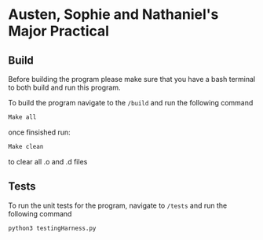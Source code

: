 # Austen, Sophie and Nathaniel's Major Practical

## Build
Before building the program please make sure that you have a bash terminal to
both build and run this program.

To build the program navigate to the `/build` and run the following command

```Bash
Make all
```

once finsished run:

```bash
Make clean
```

to clear all .o and .d files

## Tests
To run the unit tests for the program, navigate to `/tests` and run the following command

```Bash
python3 testingHarness.py
```
